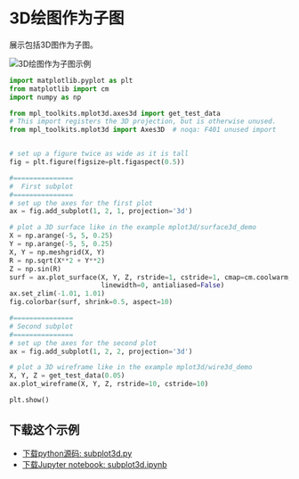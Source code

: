 # 3D绘图作为子图

展示包括3D图作为子图。

![3D绘图作为子图示例](https://matplotlib.org/_images/sphx_glr_subplot3d_001.png)

```python
import matplotlib.pyplot as plt
from matplotlib import cm
import numpy as np

from mpl_toolkits.mplot3d.axes3d import get_test_data
# This import registers the 3D projection, but is otherwise unused.
from mpl_toolkits.mplot3d import Axes3D  # noqa: F401 unused import


# set up a figure twice as wide as it is tall
fig = plt.figure(figsize=plt.figaspect(0.5))

#===============
#  First subplot
#===============
# set up the axes for the first plot
ax = fig.add_subplot(1, 2, 1, projection='3d')

# plot a 3D surface like in the example mplot3d/surface3d_demo
X = np.arange(-5, 5, 0.25)
Y = np.arange(-5, 5, 0.25)
X, Y = np.meshgrid(X, Y)
R = np.sqrt(X**2 + Y**2)
Z = np.sin(R)
surf = ax.plot_surface(X, Y, Z, rstride=1, cstride=1, cmap=cm.coolwarm,
                       linewidth=0, antialiased=False)
ax.set_zlim(-1.01, 1.01)
fig.colorbar(surf, shrink=0.5, aspect=10)

#===============
# Second subplot
#===============
# set up the axes for the second plot
ax = fig.add_subplot(1, 2, 2, projection='3d')

# plot a 3D wireframe like in the example mplot3d/wire3d_demo
X, Y, Z = get_test_data(0.05)
ax.plot_wireframe(X, Y, Z, rstride=10, cstride=10)

plt.show()
```

## 下载这个示例
            
- [下载python源码: subplot3d.py](https://matplotlib.org/_downloads/subplot3d.py)
- [下载Jupyter notebook: subplot3d.ipynb](https://matplotlib.org/_downloads/subplot3d.ipynb)